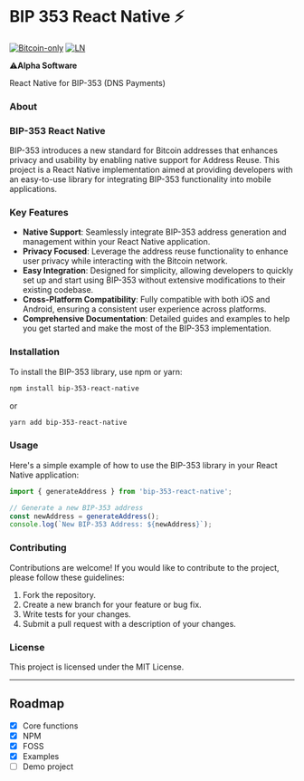 # BIP 353 React Native ⚡

[![Bitcoin-only](https://img.shields.io/badge/bitcoin-only-FF9900?logo=bitcoin)](https://twentyone.world)
[![LN](https://img.shields.io/badge/lightning-792EE5?logo=lightning)](https://mempool.space/lightning)

⚠️**Alpha Software**

React Native for BIP-353 (DNS Payments)

### About

### BIP-353 React Native

BIP-353 introduces a new standard for Bitcoin addresses that enhances privacy and usability by enabling native support for Address Reuse. This project is a React Native implementation aimed at providing developers with an easy-to-use library for integrating BIP-353 functionality into mobile applications.

### Key Features

- **Native Support**: Seamlessly integrate BIP-353 address generation and management within your React Native application.
- **Privacy Focused**: Leverage the address reuse functionality to enhance user privacy while interacting with the Bitcoin network.
- **Easy Integration**: Designed for simplicity, allowing developers to quickly set up and start using BIP-353 without extensive modifications to their existing codebase.
- **Cross-Platform Compatibility**: Fully compatible with both iOS and Android, ensuring a consistent user experience across platforms.
- **Comprehensive Documentation**: Detailed guides and examples to help you get started and make the most of the BIP-353 implementation.

### Installation

To install the BIP-353 library, use npm or yarn:

```bash
npm install bip-353-react-native
```

or

```bash
yarn add bip-353-react-native
```

### Usage

Here's a simple example of how to use the BIP-353 library in your React Native application:

```javascript
import { generateAddress } from 'bip-353-react-native';

// Generate a new BIP-353 address
const newAddress = generateAddress();
console.log(`New BIP-353 Address: ${newAddress}`);
```

### Contributing

Contributions are welcome! If you would like to contribute to the project, please follow these guidelines:

1. Fork the repository.
2. Create a new branch for your feature or bug fix.
3. Write tests for your changes.
4. Submit a pull request with a description of your changes.

### License

This project is licensed under the MIT License.

---
## Roadmap

- [X] Core functions
- [x] NPM
- [x] FOSS
- [x] Examples
- [ ] Demo project
